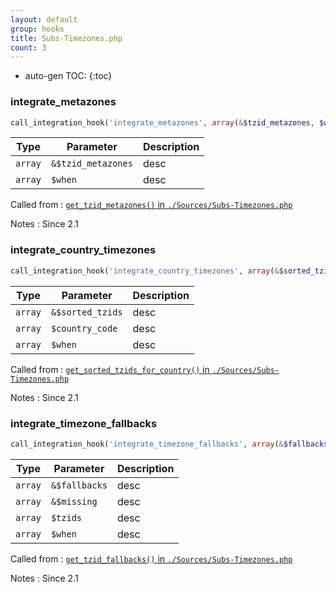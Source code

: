 ```yaml
---
layout: default
group: hooks
title: Subs-Timezones.php
count: 3
---
```

* auto-gen TOC:
{:toc}
### integrate_metazones

```php
call_integration_hook('integrate_metazones', array(&$tzid_metazones, $when))
```

Type|Parameter|Description
---|---|---
`array`|`&$tzid_metazones`|desc
`array`|`$when`|desc

Called from
: [`get_tzid_metazones()` in `./Sources/Subs-Timezones.php`](../docs/subs-timezones.html#get_tzid_metazones)

Notes
: Since 2.1

### integrate_country_timezones

```php
call_integration_hook('integrate_country_timezones', array(&$sorted_tzids, $country_code, $when))
```

Type|Parameter|Description
---|---|---
`array`|`&$sorted_tzids`|desc
`array`|`$country_code`|desc
`array`|`$when`|desc

Called from
: [`get_sorted_tzids_for_country()` in `./Sources/Subs-Timezones.php`](../docs/subs-timezones.html#get_sorted_tzids_for_country)

Notes
: Since 2.1

### integrate_timezone_fallbacks

```php
call_integration_hook('integrate_timezone_fallbacks', array(&$fallbacks, &$missing, $tzids, $when))
```

Type|Parameter|Description
---|---|---
`array`|`&$fallbacks`|desc
`array`|`&$missing`|desc
`array`|`$tzids`|desc
`array`|`$when`|desc

Called from
: [`get_tzid_fallbacks()` in `./Sources/Subs-Timezones.php`](../docs/subs-timezones.html#get_tzid_fallbacks)

Notes
: Since 2.1


